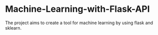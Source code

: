 # Machine-Learning-with-Flask-API
The project aims to create a tool for machine learning by using flask and sklearn.
